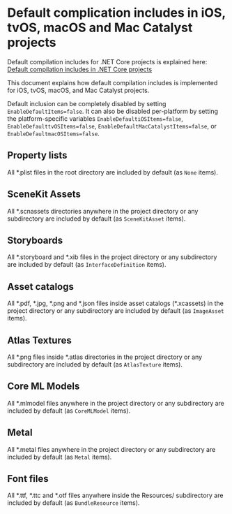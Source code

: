 # Default complication includes in iOS, tvOS, macOS and Mac Catalyst projects

Default compilation includes for .NET Core projects is explained here:
[Default compilation includes in .NET Core projects][1]

This document explains how default compilation includes is implemented for
iOS, tvOS, macOS, and Mac Catalyst projects.

Default inclusion can be completely disabled by setting
`EnableDefaultItems=false`. It can also be disabled per-platform by setting
the platform-specific variables `EnableDefaultiOSItems=false`,
`EnableDefaulttvOSItems=false`, `EnableDefaultMacCatalystItems=false`, or
`EnableDefaultmacOSItems=false`.

## Property lists

All \*.plist files in the root directory are included by default (as `None`
items).

## SceneKit Assets

All \*.scnassets directories anywhere in the project directory or any
subdirectory are included by default (as `SceneKitAsset` items).

## Storyboards

All \*.storyboard and \*.xib files in the project directory or any
subdirectory are included by default (as `InterfaceDefinition` items).

## Asset catalogs

All \*.pdf, \*.jpg, \*.png and \*.json files inside asset catalogs
(\*.xcassets) in the project directory or any subdirectory are included by
default (as `ImageAsset` items).

## Atlas Textures

All \*.png files inside \*.atlas directories in the project directory or any
subdirectory are included by default (as `AtlasTexture` items).

## Core ML Models

All \*.mlmodel files anywhere in the project directory or any subdirectory are
included by default (as `CoreMLModel` items).

## Metal

All \*.metal files anywhere in the project directory or any subdirectory are
included by default (as `Metal` items).

[1]: https://docs.microsoft.com/en-us/dotnet/core/tools/csproj#default-compilation-includes-in-net-core-projects

## Font files

All \*.ttf, \*.ttc and \*.otf files anywhere inside the Resources/
subdirectory are included by default (as `BundleResource` items).
